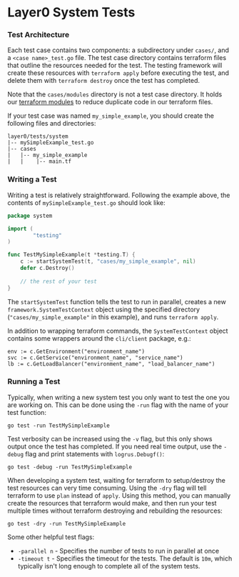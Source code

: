 # Layer0 System Tests

### Test Architecture
Each test case contains two components: a subdirectory under `cases/`, and a `<case name>_test.go` file.
The test case directory contains terraform files that outline the resources needed for the test. 
The testing framework will create these resources with `terraform apply` before executing the test, and delete them with `terraform destroy` once the test has completed.

Note that the `cases/modules` directory is not a test case directory.
It holds our [terraform modules](https://www.terraform.io/docs/modules/usage.html) to reduce duplicate code in our terraform files.

If your test case was named `my_simple_example`, you should create the following files and directories:
```
layer0/tests/system
|-- mySimpleExample_test.go
|-- cases
|   |-- my_simple_example
|   |    |-- main.tf
```

### Writing a Test
Writing a test is relatively straightforward.
Following the example above, the contents of `mySimpleExample_test.go` should look like:
```go
package system

import (
        "testing"
)

func TestMySimpleExample(t *testing.T) {
    c := startSystemTest(t, "cases/my_simple_example", nil)
    defer c.Destroy()
    
    // the rest of your test
}
```

The `startSystemTest` function tells the test to run in parallel, creates a new `framework.SystemTestContext` object using the specified directory (`"cases/my_simple_example"` in this example), and runs `terraform apply`.

In addition to wrapping terraform commands, the `SystemTestContext` object contains some wrappers around the `cli/client` package, e.g.:
```
env := c.GetEnvironment("environment_name")
svc := c.GetService("environment_name", "service_name")
lb := c.GetLoadBalancer("environment_name", "load_balancer_name")
```


### Running a Test
Typically, when writing a new system test you only want to test the one you are working on.
This can be done using the `-run` flag with the name of your test function:
```
go test -run TestMySimpleExample
```

Test verbosity can be increased using the `-v` flag, but this only shows output once the test has completed. 
If you need real time output, use the `-debug` flag and print statements with `logrus.Debugf()`:
```
go test -debug -run TestMySimpleExample
```

When developing a system test, waiting for terraform to setup/destroy the test resources can very time consuming. 
Using the `-dry` flag will tell terraform to use `plan` instead of `apply`. 
Using this method, you can manually create the resources that terraform would make, and then run your test multiple times without terraform destroying and rebuilding the resources:
```
go test -dry -run TestMySimpleExample
```

Some other helpful test flags:
* `-parallel n` - Specifies the number of tests to run in parallel at once
* `-timeout t` - Specifies the timeout for the tests. The default is `10m`, which typically isn't long enough to complete all of the system tests. 


